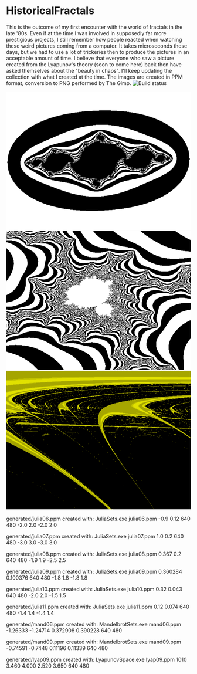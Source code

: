 # HistoricalFractals
This is the outcome of my first encounter with the world of fractals in the late '80s.
Even if at the time I was involved in supposedly far more prestigious projects, I still remember how people reacted when watching these weird pictures coming from a computer.
It takes microseconds these days, but we had to use a lot of trickeries then to produce the pictures in an acceptable amount of time.
I believe that everyone who saw a picture created from the Lyapunov's theory (soon to come here) back then have asked themselves about the "beauty in chaos".
I'll keep updating the collection with what I created at the time.
The images are created in PPM format, conversion to PNG performed by The Gimp.
![Build status](https://github.com/marcomas2000/HistoricalFractals/actions/workflows/cmake.yml/badge.svg)

![Julia06](https://github.com/marcomas2000/HistoricalFractals/blob/master/generated/julia06.png)
![Mand06](https://github.com/marcomas2000/HistoricalFractals/blob/master/generated/mand06.png)
![Mand06](https://github.com/marcomas2000/HistoricalFractals/blob/master/generated/lyap09.png)

<p>generated/julia06.ppm created with:  JuliaSets.exe julia06.ppm -0.9 0.12 640 480 -2.0 2.0 -2.0 2.0</p>
<p>generated/julia07.ppm created with:  JuliaSets.exe julia07.ppm 1.0 0.2 640 480 -3.0 3.0 -3.0 3.0</p>
<p>generated/julia08.ppm created with:  JuliaSets.exe julia08.ppm 0.367 0.2 640 480 -1.9 1.9 -2.5 2.5</p>
<p>generated/julia09.ppm created with:  JuliaSets.exe julia09.ppm 0.360284 0.100376 640 480 -1.8 1.8 -1.8 1.8</p>
<p>generated/julia10.ppm created with:  JuliaSets.exe julia10.ppm 0.32 0.043 640 480 -2.0 2.0 -1.5 1.5</p>
<p>generated/julia11.ppm created with:  JuliaSets.exe julia11.ppm 0.12 0.074 640 480 -1.4 1.4 -1.4 1.4</p>
<p>generated/mand06.ppm  created with:  MandelbrotSets.exe mand06.ppm -1.26333 -1.24714 0.372908 0.390228 640 480</p>
<p>generated/mand09.ppm  created with:  MandelbrotSets.exe mand09.ppm -0.74591 -0.7448 0.11196 0.11339 640 480</p>
<p>generated/lyap09.ppm  created with:  LyapunovSpace.exe lyap09.ppm 1010 3.460 4.000 2.520 3.650 640 480</p>

